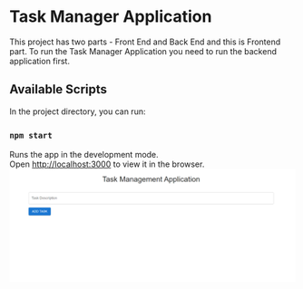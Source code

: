 # Task Manager Application

This project has two parts - Front End and Back End and this is Frontend part.
To run the Task Manager Application you need to run the backend application first.


## Available Scripts

In the project directory, you can run:

### `npm start`

Runs the app in the development mode.\
Open [http://localhost:3000](http://localhost:3000) to view it in the browser.
![Initial Screen](image.png)

